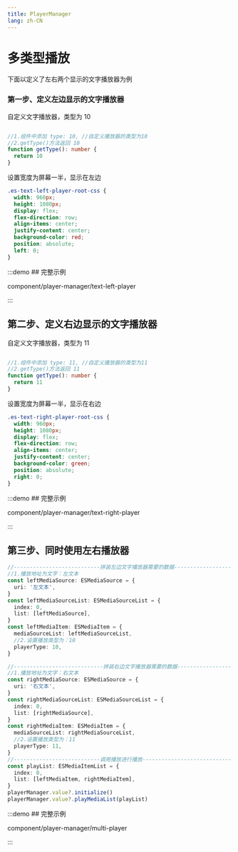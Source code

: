 ```yaml
---
title: PlayerManager
lang: zh-CN
---
```


# 多类型播放

下面以定义了左右两个显示的文字播放器为例

### 第一步、定义左边显示的文字播放器

自定义文字播放器，类型为 10

```ts

//1.组件中添加 type: 10, //自定义播放器的类型为10
//2.getType()方法返回 10
function getType(): number {
  return 10
}
```

设置宽度为屏幕一半，显示在左边
```css
.es-text-left-player-root-css {
  width: 960px;
  height: 1080px;
  display: flex;
  flex-direction: row;
  align-items: center;
  justify-content: center;
  background-color: red;
  position: absolute;
  left: 0;
}
```

:::demo ## 完整示例

component/player-manager/text-left-player

:::

## 第二步、定义右边显示的文字播放器

自定义文字播放器，类型为 11

```ts

//1.组件中添加 type: 11, //自定义播放器的类型为11
//2.getType()方法返回 11
function getType(): number {
  return 11
}
```

设置宽度为屏幕一半，显示在右边
```css
.es-text-right-player-root-css {
  width: 960px;
  height: 1080px;
  display: flex;
  flex-direction: row;
  align-items: center;
  justify-content: center;
  background-color: green;
  position: absolute;
  right: 0;
}

```

:::demo ## 完整示例

component/player-manager/text-right-player

:::

## 第三步、同时使用左右播放器

````ts
//---------------------------拼装左边文字播放器需要的数据--------------------------------------
//1.播放地址为文字：左文本
const leftMediaSource: ESMediaSource = {
  uri: '左文本',
}
const leftMediaSourceList: ESMediaSourceList = {
  index: 0,
  list: [leftMediaSource],
}
const leftMediaItem: ESMediaItem = {
  mediaSourceList: leftMediaSourceList,
  //2.设置播放类型为：10
  playerType: 10,
}

//----------------------------拼装右边文字播放器需要的数据-------------------------------------
//1.播放地址为文字：右文本
const rightMediaSource: ESMediaSource = {
  uri: '右文本',
}
const rightMediaSourceList: ESMediaSourceList = {
  index: 0,
  list: [rightMediaSource],
}
const rightMediaItem: ESMediaItem = {
  mediaSourceList: rightMediaSourceList,
  //2.设置播放类型为：11
  playerType: 11,
}
//---------------------------调用播放进行播放--------------------------------------
const playList: ESMediaItemList = {
  index: 0,
  list: [leftMediaItem, rightMediaItem],
}
playerManager.value?.initialize()
playerManager.value?.playMediaList(playList)
````

:::demo ## 完整示例

component/player-manager/multi-player

:::
